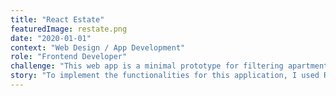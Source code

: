 ```yaml
---
title: "React Estate"
featuredImage: restate.png
date: "2020-01-01"
context: "Web Design / App Development"
role: "Frontend Developer"
challenge: "This web app is a minimal prototype for filtering apartments and homes. It's built to be fast and intereactive with basic functionality. As a base for a more robust application with more real estate properties."
story: "To implement the functionalities for this application, I used ReactJs and styled components for one file. This gives developers the ability to scale the app."
---
```

